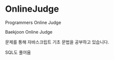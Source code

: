 # OnlineJudge
Programmers Online Judge

Baekjoon Online Judge

문제를 통해 자바스크립트 기초 문법을 공부하고 있습니다.

SQL도 풀어욤
